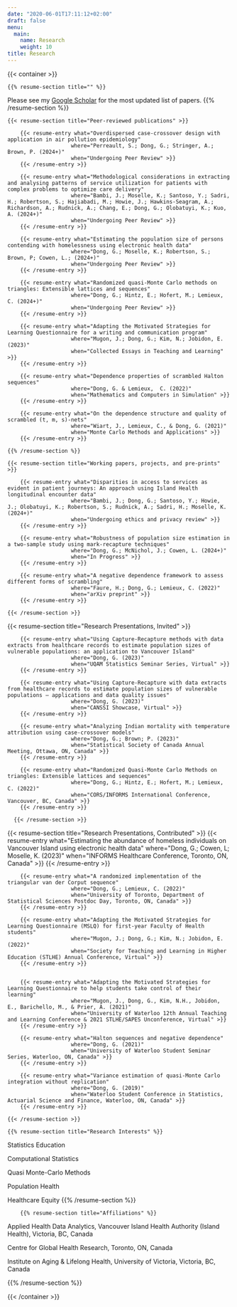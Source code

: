 ```yaml
---
date: "2020-06-01T17:11:12+02:00"
draft: false
menu:
  main:
    name: Research
    weight: 10
title: Research
---
```


{{< container >}}

    {{% resume-section title="" %}}
Please see my [Google Scholar](https://scholar.google.ca/citations?user=zWbZMVsAAAAJ) for the most updated list of papers.
    {{% /resume-section %}}
      
    {{< resume-section title="Peer-reviewed publications" >}}
    
        {{< resume-entry what="Overdispersed case-crossover design with application in air pollution epidemiology"
                        where="Perreault, S.; Dong, G.; Stringer, A.; Brown, P. (2024+)"
                        when="Undergoing Peer Review" >}}
        {{< /resume-entry >}}

        {{< resume-entry what="Methodological considerations in extracting and analysing patterns of service utilization for patients with complex problems to optimize care delivery"
                        where="Bambi, J.; Moselle, K.; Santoso, Y.; Sadri, H.; Robertson, S.; Hajiabadi, M.; Howie, J.; Hawkins-Seagram, A.; Richardson, A.; Rudnick, A.; Chang, E.; Dong, G.; Olobatuyi, K.; Kuo, A. (2024+)"
                        when="Undergoing Peer Review" >}}
        {{< /resume-entry >}}
        
        {{< resume-entry what="Estimating the population size of persons contending with homelessness using electronic health data"
                        where="Dong, G.; Moselle, K.; Robertson, S.; Brown, P; Cowen, L.; (2024+)"
                        when="Undergoing Peer Review" >}}
        {{< /resume-entry >}}
        
        {{< resume-entry what="Randomized quasi-Monte Carlo methods on triangles: Extensible lattices and sequences"
                        where="Dong, G.; Hintz, E.; Hofert, M.; Lemieux, C. (2024+)"
                        when="Undergoing Peer Review" >}}
        {{< /resume-entry >}}        

        {{< resume-entry what="Adapting the Motivated Strategies for Learning Questionnaire for a writing and communication program"
                        where="Mugon, J.; Dong, G.; Kim, N.; Jobidon, E. (2023)"
                        when="Collected Essays in Teaching and Learning" >}}
        {{< /resume-entry >}} 
        
        {{< resume-entry what="Dependence properties of scrambled Halton sequences"
                        where="Dong, G. & Lemieux,  C. (2022)"
                        when="Mathematics and Computers in Simulation" >}}
        {{< /resume-entry >}}  
        
        {{< resume-entry what="On the dependence structure and quality of scrambled (t, m, s)-nets"
                        where="Wiart, J., Lemieux, C., & Dong, G. (2021)"
                        when="Monte Carlo Methods and Applications" >}}
        {{< /resume-entry >}}  
        
    {{% /resume-section %}}

    {{< resume-section title="Working papers, projects, and pre-prints" >}}
    
        {{< resume-entry what="Disparities in access to services as evident in patient journeys: An approach using Island Health longitudinal encounter data"
                        where="Bambi, J.; Dong, G.; Santoso, Y.; Howie, J.; Olobatuyi, K.; Robertson, S.; Rudnick, A.; Sadri, H.; Moselle, K. (2024+)"
                        when="Undergoing ethics and privacy review" >}}
        {{< /resume-entry >}}
        
        {{< resume-entry what="Robustness of population size estimation in a two-sample study using mark-recapture techniques"
                        where="Dong, G.; McNichol, J.; Cowen, L. (2024+)"
                        when="In Progress" >}}
        {{< /resume-entry >}}
        
        {{< resume-entry what="A negative dependence framework to assess different forms of scrambling"
                        where="Faure, H.; Dong, G.; Lemieux, C. (2022)"
                        when="arXiv preprint" >}}
        {{< /resume-entry >}}
        
    {{< /resume-section >}}
    
{{< resume-section title="Research Presentations, Invited" >}}

        {{< resume-entry what="Using Capture-Recapture methods with data extracts from healthcare records to estimate population sizes of vulnerable populations: an application to Vancouver Island"
                        where="Dong, G. (2023)"
                        when="UQAM Statistics Seminar Series, Virtual" >}}
        {{< /resume-entry >}}
        
        {{< resume-entry what="Using Capture-Recapture with data extracts from healthcare records to estimate population sizes of vulnerable populations – applications and data quality issues"
                        where="Dong, G. (2023)"
                        when="CANSSI Showcase, Virtual" >}}
        {{< /resume-entry >}}
        
        {{< resume-entry what="Analyzing Indian mortality with temperature attribution using case-crossover models"
                        where="Dong, G.; Brown; P. (2023)"
                        when="Statistical Society of Canada Annual Meeting, Ottawa, ON, Canada" >}}
        {{< /resume-entry >}}
        
        {{< resume-entry what="Randomized Quasi-Monte Carlo Methods on triangles: Extensible lattices and sequences"
                        where="Dong, G.; Hintz, E.; Hofert, M.; Lemieux, C. (2022)"
                        when="CORS/INFORMS International Conference, Vancouver, BC, Canada" >}}
        {{< /resume-entry >}}
        
      {{< /resume-section >}}
    
{{< resume-section title="Research Presentations, Contributed" >}}
        {{< resume-entry what="Estimating the abundance of homeless individuals on Vancouver Island using electronic health data"
                        where="Dong, G.; Cowen, L; Moselle, K. (2023)"
                        when="INFORMS Healthcare Conference, Toronto, ON, Canada" >}}
        {{< /resume-entry >}}
        
        {{< resume-entry what="A randomized implementation of the triangular van der Corput sequence"
                        where="Dong, G.; Lemieux, C. (2022)"
                        when="University of Toronto, Department of Statistical Sciences Postdoc Day, Toronto, ON, Canada" >}}
        {{< /resume-entry >}}
        
        {{< resume-entry what="Adapting the Motivated Strategies for Learning Questionnaire (MSLQ) for first-year Faculty of Health students"
                        where="Mugon, J.; Dong, G.; Kim, N.; Jobidon, E. (2022)"
                        when="Society for Teaching and Learning in Higher Education (STLHE) Annual Conference, Virtual" >}}
        {{< /resume-entry >}}
        
        
        {{< resume-entry what="Adapting the Motivated Strategies for Learning Questionnaire to help students take control of their learning"
                        where="Mugon, J., Dong, G., Kim, N.H., Jobidon, E., Barichello, M., & Prier, A. (2021)"
                        when="University of Waterloo 12th Annual Teaching and Learning Conference & 2021 STLHE/SAPES Unconference, Virtual" >}}
        {{< /resume-entry >}}
        
        {{< resume-entry what="Halton sequences and negative dependence"
                        where="Dong, G. (2021)"
                        when="University of Waterloo Student Seminar Series, Waterloo, ON, Canada" >}}
        {{< /resume-entry >}}
        
        {{< resume-entry what="Variance estimation of quasi-Monte Carlo integration without replication"
                        where="Dong, G. (2019)"
                        when="Waterloo Student Conference in Statistics, Actuarial Science and Finance, Waterloo, ON, Canada" >}}
        {{< /resume-entry >}}
        
    {{< /resume-section >}}    
    
    {{% resume-section title="Research Interests" %}}
    
Statistics Education

Computational Statistics

Quasi Monte-Carlo Methods

Population Health

Healthcare Equity
    {{% /resume-section %}}
    
        {{% resume-section title="Affiliations" %}}
Applied Health Data Analytics, Vancouver Island Health Authority (Island Health), Victoria, BC, Canada

Centre for Global Health Research, Toronto, ON, Canada

Institute on Aging & Lifelong Health, University of Victoria, Victoria, BC, Canada

  {{% /resume-section %}}
    
<!---
    {{< resume-section title="Languages" >}}
        {{< resume-category title="Dutch" >}}
        {{% resume-entry what="Native Language" %}}
* Hollandish accent
        {{% /resume-entry %}}
        {{< resume-category title="Latin" >}}
        {{% resume-entry what="Private Lessons" when="1588-1598" %}}
        {{% /resume-entry %}}
        {{< resume-category title="French" >}}
        {{% resume-entry what="French Classes" when="1621–1623" where="Ecole de Paris" %}}
        {{% /resume-entry %}}
    {{< /resume-section >}}
-->

{{< /container >}}
                            
